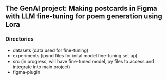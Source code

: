 ## The GenAI project: Making postcards in Figma with LLM fine-tuning for poem generation using Lora

### Directories

- datasets (data used for fine-tuning)
- experiments (ipynd files for inital model fine-tuning set up)
- src (in progress, will have fine-tuned model, py files to access and integrate into main project)
- figma-plugin
